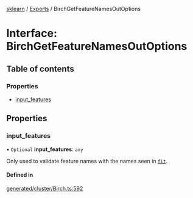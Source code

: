 [sklearn](../readme.md) / [Exports](../modules.md) / BirchGetFeatureNamesOutOptions

# Interface: BirchGetFeatureNamesOutOptions

## Table of contents

### Properties

- [input\_features](BirchGetFeatureNamesOutOptions.md#input_features)

## Properties

### input\_features

• `Optional` **input\_features**: `any`

Only used to validate feature names with the names seen in [`fit`](#sklearn.cluster.Birch.fit "sklearn.cluster.Birch.fit").

#### Defined in

[generated/cluster/Birch.ts:592](https://github.com/transitive-bullshit/scikit-learn-ts/blob/367336a/packages/sklearn/src/generated/cluster/Birch.ts#L592)
